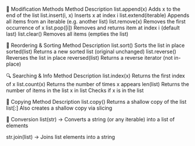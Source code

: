 🔧 Modification Methods
Method	Description
list.append(x)	Adds x to the end of the list
list.insert(i, x)	Inserts x at index i
list.extend(iterable)	Appends all items from an iterable (e.g. another list)
list.remove(x)	Removes the first occurrence of x
list.pop([i])	Removes and returns item at index i (default last)
list.clear()	Removes all items (empties the list)

🔁 Reordering & Sorting
Method	Description
list.sort()	Sorts the list in place
sorted(list)	Returns a new sorted list (original unchanged)
list.reverse()	Reverses the list in place
reversed(list)	Returns a reverse iterator (not in-place)

🔍 Searching & Info
Method	Description
list.index(x)	Returns the first index of x
list.count(x)	Returns the number of times x appears
len(list)	Returns the number of items in the list
x in list	Checks if x is in the list

🔄 Copying
Method	Description
list.copy()	Returns a shallow copy of the list
list[:]	Also creates a shallow copy via slicing

🔁 Conversion
list(str) → Converts a string (or any iterable) into a list of elements

str.join(list) → Joins list elements into a string